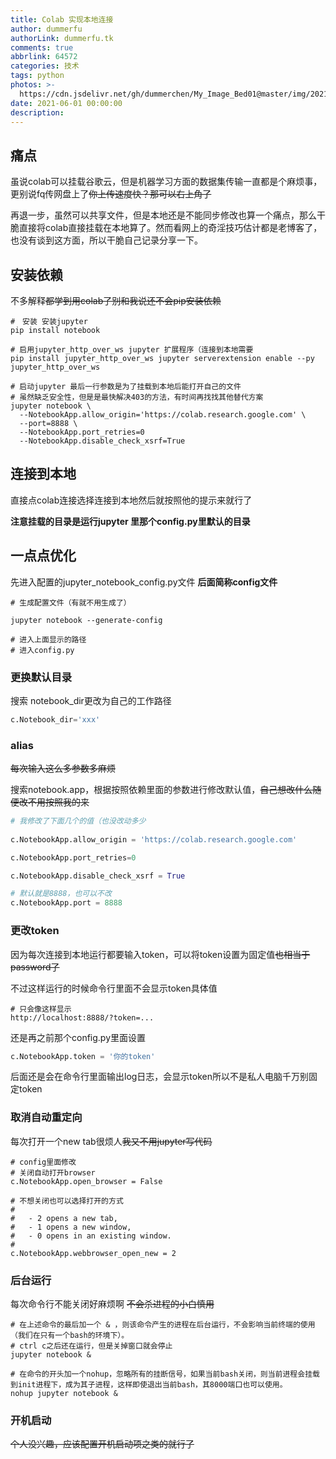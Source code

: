 ```yaml
---
title: Colab 实现本地连接
author: dummerfu
authorLink: dummerfu.tk
comments: true
abbrlink: 64572
categories: 技术
tags: python
photos: >-
  https://cdn.jsdelivr.net/gh/dummerchen/My_Image_Bed01@master/img/20210105114659.jpg
date: 2021-06-01 00:00:00
description:
---
```




## 痛点

​	虽说colab可以挂载谷歌云，但是机器学习方面的数据集传输一直都是个麻烦事，更别说fq传网盘上了~~你上传速度快？那可以右上角了~~

​	再退一步，虽然可以共享文件，但是本地还是不能同步修改也算一个痛点，那么干脆直接将colab直接挂载在本地算了。然而看网上的奇淫技巧估计都是老博客了，也没有谈到这方面，所以干脆自己记录分享一下。

## 安装依赖

不多解释~~都学到用colab了别和我说还不会pip安装依赖~~

```shell
#　安装 安装jupyter
pip install notebook

# 启用jupyter_http_over_ws jupyter 扩展程序（连接到本地需要
pip install jupyter_http_over_ws jupyter serverextension enable --py jupyter_http_over_ws

# 启动jupyter 最后一行参数是为了挂载到本地后能打开自己的文件
# 虽然缺乏安全性，但是是最快解决403的方法，有时间再找找其他替代方案
jupyter notebook \
  --NotebookApp.allow_origin='https://colab.research.google.com' \
  --port=8888 \
  --NotebookApp.port_retries=0
  --NotebookApp.disable_check_xsrf=True
```

## 连接到本地



直接点colab连接选择连接到本地然后就按照他的提示来就行了

**注意挂载的目录是运行jupyter 里那个config.py里默认的目录**

## 一点点优化

先进入配置的jupyter_notebook_config.py文件 **后面简称config文件**

```shell
# 生成配置文件（有就不用生成了）

jupyter notebook --generate-config

# 进入上面显示的路径
# 进入config.py 
```



### 更换默认目录

搜索 notebook_dir更改为自己的工作路径

```python
c.Notebook_dir='xxx'
```



### alias

~~每次输入这么多参数多麻烦~~

搜索notebook.app，根据按照依赖里面的参数进行修改默认值，~~自己想改什么随便改不用按照我的来~~

```python
# 我修改了下面几个的值（也没改动多少
	
c.NotebookApp.allow_origin = 'https://colab.research.google.com'

c.NotebookApp.port_retries=0

c.NotebookApp.disable_check_xsrf = True

# 默认就是8888，也可以不改
c.NotebookApp.port = 8888


```



### 更改token

因为每次连接到本地运行都要输入token，可以将token设置为固定值~~也相当于password了~~

不过这样运行的时候命令行里面不会显示token具体值

```shell
# 只会像这样显示
http://localhost:8888/?token=...
```



还是再之前那个config.py里面设置

```python
c.NotebookApp.token = '你的token'
```

<div class="tip warning">后面还是会在命令行里面输出log日志，会显示token所以不是私人电脑千万别固定token</div>



### 取消自动重定向

每次打开一个new tab很烦人~~我又不用jupyter写代码~~

```shell
# config里面修改
# 关闭自动打开browser
c.NotebookApp.open_browser = False

# 不想关闭也可以选择打开的方式
#  
#   - 2 opens a new tab,
#   - 1 opens a new window,
#   - 0 opens in an existing window.
#  
c.NotebookApp.webbrowser_open_new = 2
```



### 后台运行

每次命令行不能关闭好麻烦啊 ~~不会杀进程的小白慎用~~

```shell
# 在上述命令的最后加一个 & ，则该命令产生的进程在后台运行，不会影响当前终端的使用（我们在只有一个bash的环境下）。
# ctrl c之后还在运行，但是关掉窗口就会停止
jupyter notebook &

# 在命令的开头加一个nohup，忽略所有的挂断信号，如果当前bash关闭，则当前进程会挂载到init进程下，成为其子进程，这样即使退出当前bash，其8000端口也可以使用。
nohup jupyter notebook &
```



### 开机启动

~~个人没兴趣，应该配置开机启动项之类的就行了~~

